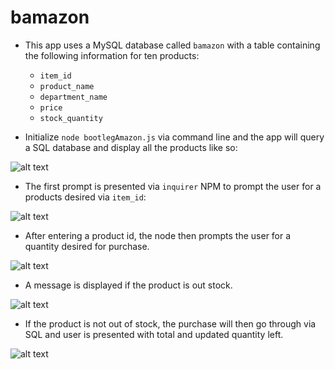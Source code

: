 # bamazon

* This app uses a MySQL database called `bamazon` with a table containing  the following information for ten products:
    * `item_id`
    * `product_name`
    * `department_name`
    * `price`
    * `stock_quantity`

* Initialize `node bootlegAmazon.js` via command line and the app will query a SQL database and display all the products like so:

![alt text](https://imgur.com/mXZBYW4)


* The first prompt is presented via `inquirer` NPM to prompt the user for a products desired via `item_id`:

![alt text](https://imgur.com/th5Co01)

* After entering a product id, the node then prompts the user for a quantity desired for purchase.

![alt text](https://imgur.com/E3d1O2G)

* A message is displayed if the product is out stock.

![alt text](https://imgur.com/SY04UL6)

* If the product is not out of stock, the purchase will then go through via SQL and user is presented with total and updated quantity left.

![alt text](https://imgur.com/E3d1O2G)